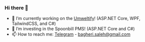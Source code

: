 ### Hi there 👋

- 🔭 I’m currently working on the [Umweltify](https://umweltify.com)! (ASP.NET Core, WPF, TailwindCSS, and C#)
- 🌱 I’m investing in the Spoonbill PMS! (ASP.NET Core and C#)
- 📫 How to reach me: [Telegram](https://t.me/mrgladius) - [bagheri.saleh@gmail.com](mailto:bagheri.saleh@gmail.com)

<!--
**SalehBagheri/SalehBagheri** is a ✨ _special_ ✨ repository because its `README.md` (this file) appears on your GitHub profile.

Here are some ideas to get you started:

- 🔭 I’m currently working on ...
- 🌱 I’m currently learning ...
- 👯 I’m looking to collaborate on ...
- 🤔 I’m looking for help with ...
- 💬 Ask me about ...
- 📫 How to reach me: ...
- 😄 Pronouns: ...
- ⚡ Fun fact: ...
-->
